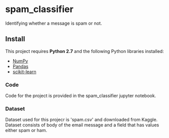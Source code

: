 # spam_classifier
Identifying whether a message is spam or not.
## Install
This project requires **Python 2.7** and the following Python libraries installed:

- [NumPy](http://www.numpy.org/)
- [Pandas](http://pandas.pydata.org)
- [scikit-learn](http://scikit-learn.org/stable/)
### Code
Code for the project is provided in the spam_classifier jupyter notebook.
### Dataset
Dataset used for this projecr is 'spam.csv' and downloaded from Kaggle.
Dataset consists of body of the email message and a field that has values either spam or ham.

